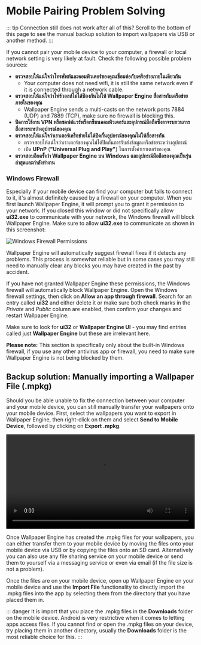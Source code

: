 # Mobile Pairing Problem Solving

::: tip
Connection still does not work after all of this? Scroll to the bottom of this page to see the manual backup solution to import wallpapers via USB or another method.
:::

If you cannot pair your mobile device to your computer, a firewall or local network setting is very likely at fault. Check the following possible problem sources:

* **ตรวจสอบให้แน่ใจว่าโทรศัพท์และคอมพิวเตอร์ของคุณเชื่อมต่อกับเครือข่ายภายในเดียวกัน**
  * Your computer does not need wifi, it is still the same network even if it is connected through a network cable.
* **ตรวจสอบให้แน่ใจว่าไฟร์วอลล์ไม่ได้ป้องกันไม่ให้ Wallpaper Engine สื่อสารกับเครือข่ายภายในของคุณ**
  * Wallpaper Engine sends a multi-casts on the network ports 7884 (UDP) and 7889 (TCP), make sure no firewall is blocking this.
* **ปิดการใช้งาน VPN หรือซอฟต์แวร์พร็อกซีบนคอมพิวเตอร์และอุปกรณ์มือถือซึ่งอาจรบกวนการสื่อสารระหว่างอุปกรณ์ของคุณ**
* **ตรวจสอบให้แน่ใจว่าเราเตอร์เครือข่ายไม่ได้ปิดกั้นอุปกรณ์ของคุณไม่ให้สื่อสารกัน**
    * ตรวจสอบให้แน่ใจว่าเราเตอร์ของคุณไม่ได้ปิดกั้นการรับส่งข้อมูลเครือข่ายระหว่างอุปกรณ์
    * เปิด **UPnP** (**"Universal Plug and Play"**) ในการตั้งค่าเราเตอร์ของคุณ
* **ตรวจสอบอีกครั้งว่า Wallpaper Engine บน Windows และอุปกรณ์มือถือของคุณเป็นรุ่นล่าสุดและกำลังทำงาน**

### Windows Firewall

Especially if your mobile device can find your computer but fails to connect to it, it's almost definitely caused by a firewall on your computer. When you first launch Wallpaper Engine, it will prompt you to grant it permission to your network. If you closed this window or did not specifically allow **ui32.exe** to communicate with your network, the Windows firewall will block Wallpaper Engine. Make sure to allow **ui32.exe** to communicate as shown in this screenshot:

![Windows Firewall Permissions](/img/faq/windows_defender.png)

Wallpaper Engine will automatically suggest firewall fixes if it detects any problems. This process is somewhat reliable but in some cases you may still need to manually clear any blocks you may have created in the past by accident.

If you have not granted Wallpaper Engine these permissions, the Windows firewall will automatically block Wallpaper Engine. Open the Windows firewall settings, then click on **Allow an app through firewall**. Search for an entry called **ui32** and either delete it or make sure both check marks in the *Private* and *Public* column are enabled, then confirm your changes and restart Wallpaper Engine.

Make sure to look for **ui32** or **Wallpaper Engine UI** - you may find entries called just **Wallpaper Engine** but these are irrelevant here.

**Please note:** This section is specifically only about the built-in Windows firewall, if you use any other antivirus app or firewall, you need to make sure Wallpaper Engine is not being blocked by them.

## Backup solution: Manually importing a Wallpaper File (.mpkg)

Should you be able unable to fix the connection between your computer and your mobile device, you can still manually transfer your wallpapers onto your mobile device. First, select the wallpapers you want to export in Wallpaper Engine, then right-click on them and select **Send to Mobile Device**, followed by clicking on **Export .mpkg**.

<video width="100%" controls autoplay loop>
  <source src="/videos/mobile_export.mp4" type="video/mp4">
  เบราว์เซอร์ของคุณไม่รองรับแท็กวิดีโอ
</video>

Once Wallpaper Engine has created the .mpkg files for your wallpapers, you can either transfer them to your mobile device by moving the files onto your mobile device via USB or by copying the files onto an SD card. Alternatively you can also use any file sharing service on your mobile device or send them to yourself via a messaging service or even via email (if the file size is not a problem).

Once the files are on your mobile device, open up Wallpaper Engine on your mobile device and use the **Import File** functionality to directly import the .mpkg files into the app by selecting them from the directory that you have placed them in.

::: danger
It is import that you place the .mpkg files in the **Downloads** folder on the mobile device. Android is very restrictive when it comes to letting apps access files. If you cannot find or open the .mpkg files on your device, try placing them in another directory, usually the **Downloads** folder is the most reliable choice for this.
:::